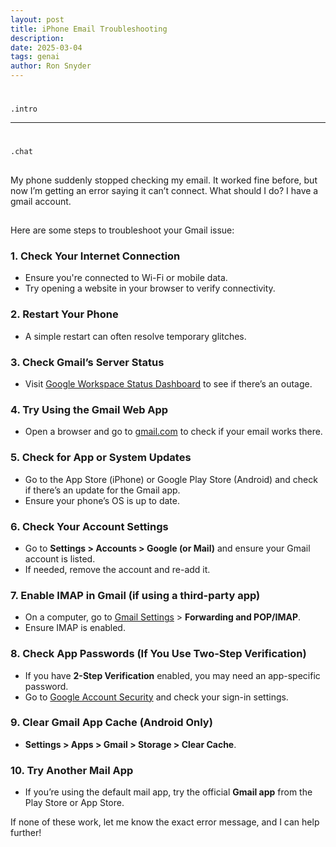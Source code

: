 ```yaml
---
layout: post
title: iPhone Email Troubleshooting
description: 
date: 2025-03-04
tags: genai
author: Ron Snyder
---
```


#
`.intro`

---

#
`.chat`

##

My phone suddenly stopped checking my email. It worked fine before, but now I’m getting an error saying it can’t connect. What should I do?  I have a gmail account.

##

Here are some steps to troubleshoot your Gmail issue:

### 1. **Check Your Internet Connection**
- Ensure you're connected to Wi-Fi or mobile data.
- Try opening a website in your browser to verify connectivity.

### 2. **Restart Your Phone**
- A simple restart can often resolve temporary glitches.

### 3. **Check Gmail’s Server Status**
- Visit [Google Workspace Status Dashboard](https://www.google.com/appsstatus) to see if there’s an outage.

### 4. **Try Using the Gmail Web App**
- Open a browser and go to [gmail.com](https://mail.google.com) to check if your email works there.

### 5. **Check for App or System Updates**
- Go to the App Store (iPhone) or Google Play Store (Android) and check if there’s an update for the Gmail app.
- Ensure your phone’s OS is up to date.

### 6. **Check Your Account Settings**
- Go to **Settings > Accounts > Google (or Mail)** and ensure your Gmail account is listed.
- If needed, remove the account and re-add it.

### 7. **Enable IMAP in Gmail (if using a third-party app)**
- On a computer, go to [Gmail Settings](https://mail.google.com/mail/u/0/#settings/fwdandpop) > **Forwarding and POP/IMAP**.
- Ensure IMAP is enabled.

### 8. **Check App Passwords (If You Use Two-Step Verification)**
- If you have **2-Step Verification** enabled, you may need an app-specific password.
- Go to [Google Account Security](https://myaccount.google.com/security) and check your sign-in settings.

### 9. **Clear Gmail App Cache (Android Only)**
- **Settings > Apps > Gmail > Storage > Clear Cache**.

### 10. **Try Another Mail App**
- If you’re using the default mail app, try the official **Gmail app** from the Play Store or App Store.

If none of these work, let me know the exact error message, and I can help further!